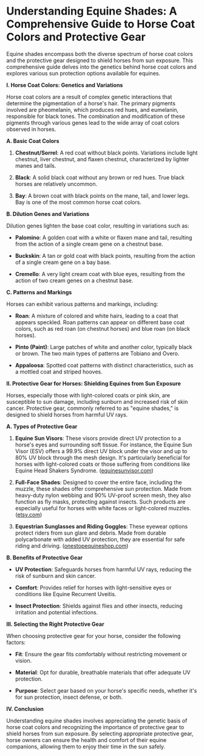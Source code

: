 # Understanding Equine Shades: A Comprehensive Guide to Horse Coat Colors and Protective Gear

Equine shades encompass both the diverse spectrum of horse coat colors and the protective gear designed to shield horses from sun exposure. This comprehensive guide delves into the genetics behind horse coat colors and explores various sun protection options available for equines.

**I. Horse Coat Colors: Genetics and Variations**

Horse coat colors are a result of complex genetic interactions that determine the pigmentation of a horse's hair. The primary pigments involved are pheomelanin, which produces red hues, and eumelanin, responsible for black tones. The combination and modification of these pigments through various genes lead to the wide array of coat colors observed in horses.

**A. Basic Coat Colors**

1. **Chestnut/Sorrel**: A red coat without black points. Variations include light chestnut, liver chestnut, and flaxen chestnut, characterized by lighter manes and tails.

2. **Black**: A solid black coat without any brown or red hues. True black horses are relatively uncommon.

3. **Bay**: A brown coat with black points on the mane, tail, and lower legs. Bay is one of the most common horse coat colors.

**B. Dilution Genes and Variations**

Dilution genes lighten the base coat color, resulting in variations such as:

- **Palomino**: A golden coat with a white or flaxen mane and tail, resulting from the action of a single cream gene on a chestnut base.

- **Buckskin**: A tan or gold coat with black points, resulting from the action of a single cream gene on a bay base.

- **Cremello**: A very light cream coat with blue eyes, resulting from the action of two cream genes on a chestnut base.

**C. Patterns and Markings**

Horses can exhibit various patterns and markings, including:

- **Roan**: A mixture of colored and white hairs, leading to a coat that appears speckled. Roan patterns can appear on different base coat colors, such as red roan (on chestnut horses) and blue roan (on black horses).

- **Pinto (Paint)**: Large patches of white and another color, typically black or brown. The two main types of patterns are Tobiano and Overo.

- **Appaloosa**: Spotted coat patterns with distinct characteristics, such as a mottled coat and striped hooves.

**II. Protective Gear for Horses: Shielding Equines from Sun Exposure**

Horses, especially those with light-colored coats or pink skin, are susceptible to sun damage, including sunburn and increased risk of skin cancer. Protective gear, commonly referred to as "equine shades," is designed to shield horses from harmful UV rays.

**A. Types of Protective Gear**

1. **Equine Sun Visors**: These visors provide direct UV protection to a horse's eyes and surrounding soft tissue. For instance, the Equine Sun Visor (ESV) offers a 99.9% direct UV block under the visor and up to 80% UV block through the mesh design. It's particularly beneficial for horses with light-colored coats or those suffering from conditions like Equine Head Shakers Syndrome. ([equinesunvisor.com](https://equinesunvisor.com/product/equine-sun-visor/?utm_source=openai))

2. **Full-Face Shades**: Designed to cover the entire face, including the muzzle, these shades offer comprehensive sun protection. Made from heavy-duty nylon webbing and 90% UV-proof screen mesh, they also function as fly masks, protecting against insects. Such products are especially useful for horses with white faces or light-colored muzzles. ([etsy.com](https://www.etsy.com/listing/156555795/full-face-horse-sun-protection-shade-90?utm_source=openai))

3. **Equestrian Sunglasses and Riding Goggles**: These eyewear options protect riders from sun glare and debris. Made from durable polycarbonate with added UV protection, they are essential for safe riding and driving. ([onestopequineshop.com](https://onestopequineshop.com/collections/protective-eyewear?utm_source=openai))

**B. Benefits of Protective Gear**

- **UV Protection**: Safeguards horses from harmful UV rays, reducing the risk of sunburn and skin cancer.

- **Comfort**: Provides relief for horses with light-sensitive eyes or conditions like Equine Recurrent Uveitis.

- **Insect Protection**: Shields against flies and other insects, reducing irritation and potential infections.

**III. Selecting the Right Protective Gear**

When choosing protective gear for your horse, consider the following factors:

- **Fit**: Ensure the gear fits comfortably without restricting movement or vision.

- **Material**: Opt for durable, breathable materials that offer adequate UV protection.

- **Purpose**: Select gear based on your horse's specific needs, whether it's for sun protection, insect defense, or both.

**IV. Conclusion**

Understanding equine shades involves appreciating the genetic basis of horse coat colors and recognizing the importance of protective gear to shield horses from sun exposure. By selecting appropriate protective gear, horse owners can ensure the health and comfort of their equine companions, allowing them to enjoy their time in the sun safely.